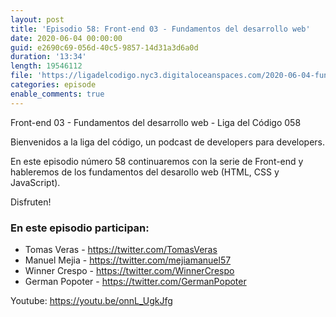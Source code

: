 ```yaml
---
layout: post
title: 'Episodio 58: Front-end 03 - Fundamentos del desarrollo web'
date: 2020-06-04 00:00:00
guid: e2690c69-056d-40c5-9857-14d31a3d6a0d
duration: '13:34'
length: 19546112
file: 'https://ligadelcodigo.nyc3.digitaloceanspaces.com/2020-06-04-fundamentos-del-desarrollo-web.mp3'
categories: episode
enable_comments: true
---
```


Front-end 03 - Fundamentos del desarrollo web - Liga del Código 058

Bienvenidos a la liga del código, un podcast de developers para developers. 

En este episodio número 58 continuaremos con la serie de Front-end y hableremos de los fundamentos del desarollo web (HTML, CSS y JavaScript).

Disfruten!

### En este episodio participan:
- Tomas Veras - https://twitter.com/TomasVeras
- Manuel Mejia - https://twitter.com/mejiamanuel57
- Winner Crespo - https://twitter.com/WinnerCrespo
- German Popoter - https://twitter.com/GermanPopoter

Youtube: https://youtu.be/onnL_UgkJfg
